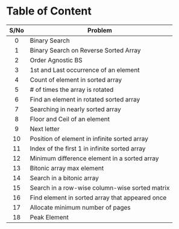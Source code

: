# Table of Content

| S/No | Problem                                         |
| :--: | ----------------------------------------------- |
|  0   | Binary Search                                   |
|  1   | Binary Search on Reverse Sorted Array           |
|  2   | Order Agnostic BS                               |
|  3   | 1st and Last occurrence of an element           |
|  4   | Count of element in sorted array                |
|  5   | # of times the array is rotated                 |
|  6   | Find an element in rotated sorted array         |
|  7   | Searching in nearly sorted array                |
|  8   | Floor and Ceil of an element                    |
|  9   | Next letter                                     |
|  10  | Position of element in infinite sorted array    |
|  11  | Index of the first 1 in infinite sorted array   |
|  12  | Minimum difference element in a sorted array    |
|  13  | Bitonic array max element                       |
|  14  | Search in a bitonic array                       |
|  15  | Search in a row-wise column-wise sorted matrix  |
|  16  | Find element in sorted array that appeared once |
|  17  | Allocate minimum number of pages                |
|  18  | Peak Element                                    |
